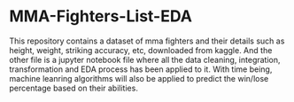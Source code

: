 # MMA-Fighters-List-EDA
This repository contains a dataset of mma fighters and their details such as height, weight, striking accuracy, etc, downloaded from kaggle.
And the other file is a jupyter notebook file where all the data cleaning, integration, transformation and EDA process has been applied to it. 
With time being, machine leanring algorithms will also be applied to predict the win/lose percentage based on their abilities.
